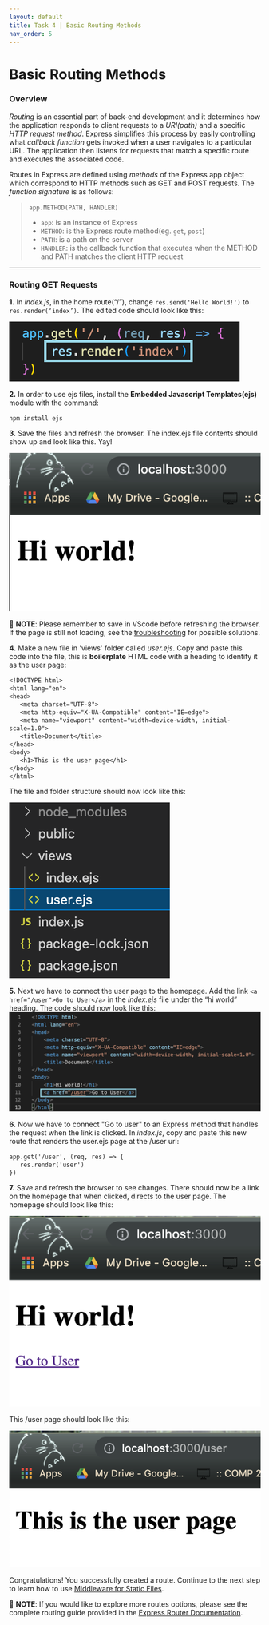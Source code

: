```yaml
---
layout: default
title: Task 4 | Basic Routing Methods
nav_order: 5
---
```


# Basic Routing Methods
### Overview
*Routing* is an essential part of back-end development and it determines how the application responds to client requests to a *URI(path)* and a specific *HTTP request method*. Express simplifies this process by easily controlling what *callback function* gets invoked when a user navigates to a particular URL. The application then listens for requests that match a specific route and executes the associated code.

Routes in Express are defined using *methods* of the Express app object which correspond to HTTP methods such as GET and POST requests. The *function signature* is as follows:

>`app.METHOD(PATH, HANDLER)`
> - `app`: is an instance of Express
> - `METHOD`: is the Express route method(eg. `get`, `post`)
> - `PATH`: is a path on the server
> - `HANDLER`: is the callback function that executes when the METHOD and PATH matches the client HTTP request

---

### Routing GET Requests

**1.**  In *index.js*, in the home route(“/”), change `res.send('Hello World!')` to `res.render(‘index’)`. The edited code should look like this:

![render index.ejs](../assets/images/render_index.png)

**2.**  In order to use ejs files, install the **Embedded Javascript Templates(ejs)** module with the command:

```
npm install ejs
```

**3.**  Save the files and refresh the browser. The index.ejs file contents should show up and look like this. Yay!

![index working](../assets/images/index1.png)

💭 **NOTE**: Please remember to save in VScode before refreshing the browser. If the page is still not loading, see the [troubleshooting](troubleshooting.md) for possible solutions.

**4.**  Make a new file in 'views' folder called *user.ejs*. Copy and paste this code into the file, this is **boilerplate** HTML code with a heading to identify it as the user page:
```
<!DOCTYPE html>
<html lang="en">
<head>
   <meta charset="UTF-8">
   <meta http-equiv="X-UA-Compatible" content="IE=edge">
   <meta name="viewport" content="width=device-width, initial-scale=1.0">
   <title>Document</title>
</head>
<body>
   <h1>This is the user page</h1>
</body>
</html>
```

The file and folder structure should now look like this:

![user folder structure](../assets/images/user_file.png)


**5.**  Next we have to connect the user page to the homepage. Add the link `<a href="/user">Go to User</a>` in the *index.ejs* file under the “hi world” heading. The code should now look like this:
![index css](../assets/images/index_link.png)

**6.**  Now we have to connect "Go to user" to an Express method that handles the request when the link is clicked. In *index.js*, copy and paste this new route that renders the user.ejs page at the /user url:
```
app.get('/user', (req, res) => {
   res.render('user')
})
```

**7.**  Save and refresh the browser to see changes. There should now be a link on the homepage that when clicked, directs to the user page. The homepage should look like this:

![homepage with user link](../assets/images/homepage_user.png)

This /user page should look like this:

![user page](../assets/images/user_page.png)


Congratulations! You successfully created a route. Continue to the next step to learn how to use [Middleware for Static Files](step-5.md).

💭 **NOTE**: If you would like to explore more routes options, please see the complete routing guide provided in the [Express Router Documentation](https://expressjs.com/en/guide/routing.html).



